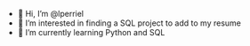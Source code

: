 - 👋 Hi, I’m @lperriel
- 👀 I’m interested in finding a SQL project to add to my resume
- 🌱 I’m currently learning Python and SQL

<!---
lperriel/lperriel is a ✨ special ✨ repository because its `README.md` (this file) appears on your GitHub profile.
You can click the Preview link to take a look at your changes.
--->
